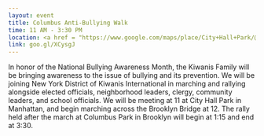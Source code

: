 ```yaml
---
layout: event
title: Columbus Anti-Bullying Walk
time: 11 AM - 3:30 PM
location: <a href = "https://www.google.com/maps/place/City+Hall+Park/@40.7122509,-74.0091995,17z/data=!3m1!4b1!4m5!3m4!1s0x89c25a189a3d1c07:0x93b158798e363627!8m2!3d40.7122509!4d-74.0070108">City Hall Park</a>, Manhattan
link: goo.gl/XCysgJ
---
```

In honor of the National Bullying Awareness Month, the Kiwanis Family will be bringing awareness to the issue of bullying and its prevention. We will be joining New York District of Kiwanis International in marching and rallying alongside elected officials, neighborhood leaders, clergy, community leaders, and school officials. We will be meeting at 11 at City Hall Park in Manhattan, and begin marching across the Brooklyn Bridge at 12. The rally held after the march at Columbus Park in Brooklyn will begin at 1:15 and end at 3:30.
